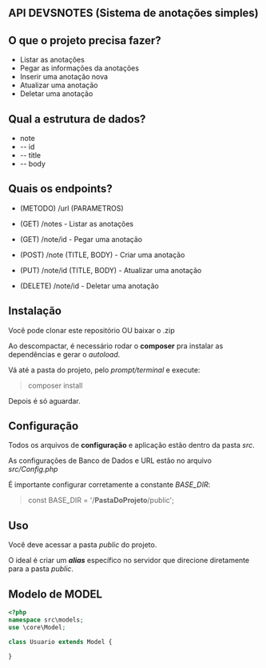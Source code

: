 
## API DEVSNOTES (Sistema de anotações simples)


## O que o projeto precisa fazer?

- Listar as anotações
- Pegar as informações da anotações
- Inserir uma anotação nova
- Atualizar uma anotação
- Deletar uma anotação


## Qual a estrutura de dados?

- note
- -- id
- -- title
- -- body

## Quais os endpoints?

- (METODO) /url (PARAMETROS)

- (GET) /notes - Listar as anotações
- (GET) /note/id - Pegar uma anotação
- (POST) /note (TITLE, BODY) - Criar uma anotação
- (PUT) /note/id (TITLE, BODY) - Atualizar uma anotação
- (DELETE) /note/id - Deletar uma anotação

## Instalação
Você pode clonar este repositório OU baixar o .zip

Ao descompactar, é necessário rodar o **composer** pra instalar as dependências e gerar o *autoload*.

Vá até a pasta do projeto, pelo *prompt/terminal* e execute:
> composer install



Depois é só aguardar.

## Configuração
Todos os arquivos de **configuração** e aplicação estão dentro da pasta *src*.

As configurações de Banco de Dados e URL estão no arquivo *src/Config.php*

É importante configurar corretamente a constante *BASE_DIR*:
> const BASE_DIR = '/**PastaDoProjeto**/public';

## Uso
Você deve acessar a pasta *public* do projeto.

O ideal é criar um ***alias*** específico no servidor que direcione diretamente para a pasta *public*.

## Modelo de MODEL
```php
<?php
namespace src\models;
use \core\Model;

class Usuario extends Model {

}
```